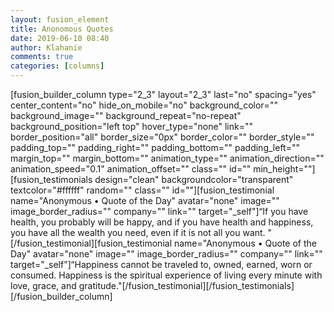 ```yaml
---
layout: fusion_element
title: Anonomous Quotes
date: 2019-06-10 08:40
author: Klahanie
comments: true
categories: [columns]
---
```

[fusion_builder_column type="2_3" layout="2_3" last="no" spacing="yes" center_content="no" hide_on_mobile="no" background_color="" background_image="" background_repeat="no-repeat" background_position="left top" hover_type="none" link="" border_position="all" border_size="0px" border_color="" border_style="" padding_top="" padding_right="" padding_bottom="" padding_left="" margin_top="" margin_bottom="" animation_type="" animation_direction="" animation_speed="0.1" animation_offset="" class="" id="" min_height=""][fusion_testimonials design="clean" backgroundcolor="transparent" textcolor="#ffffff" random="" class="" id=""][fusion_testimonial name="Anonymous • Quote of the Day" avatar="none" image="" image_border_radius="" company="" link="" target="_self"]“If you have health, you probably will be happy, and if you have health and happiness, you have all the wealth you need, even if it is not all you want. "[/fusion_testimonial][fusion_testimonial name="Anonymous • Quote of the Day" avatar="none" image="" image_border_radius="" company="" link="" target="_self"]“Happiness cannot be traveled to, owned, earned, worn or consumed. Happiness is the spiritual experience of living every minute with love, grace, and gratitude."[/fusion_testimonial][/fusion_testimonials][/fusion_builder_column]
